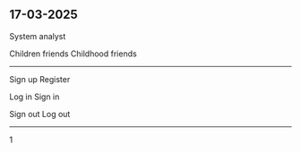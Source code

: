 ## 17-03-2025

System analyst

Children friends
Childhood friends

---

Sign up
Register

Log in
Sign in

Sign out
Log out

---
1
